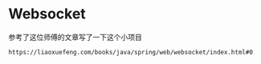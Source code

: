 # Websocket
参考了这位师傅的文章写了一下这个小项目

`https://liaoxuefeng.com/books/java/spring/web/websocket/index.html#0`
